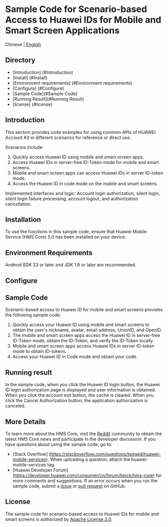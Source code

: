 # Sample Code for Scenario-based Access to Huawei IDs for Mobile and Smart Screen Applications

Chinese | [English](https://github.com/HMS-Core/huawei-account-demo/blob/android_code_scenarios/README.md)

## Directory

* [Introduction] (#Introduction)
* [Install] (#Install)
* [Environment requirements] (#Environment requirements)
* [Configure] (#Configure)
* [Sample Code](#Sample Code)
* [Running Result](#Running Result)
* [license] (#license)

## Introduction

This section provides code examples for using common APIs of HUAWEI Account Kit in different scenarios for reference or direct use.

Scenarios include:

1. Quickly access Huawei ID using mobile and smart screen apps.
2. Access Huawei IDs in server-free ID-Token mode for mobile and smart screens.
3. Mobile and smart screen apps can access Huawei IDs in server ID-token mode.
4. Access the Huawei ID in code mode on the mobile and smart screens.

Implemented interfaces and logic:
Account login authorization, silent login, silent login failure processing, account logout, and authorization cancellation.

## Installation

To use the functions in this sample code, ensure that Huawei Mobile Service (HMS Core) 5.0 has been installed on your device.

## Environment Requirements

Android SDK 23 or later and JDK 1.8 or later are recommended.

## Configure

## Sample Code

Scenario-based access to Huawei ID for mobile and smart screens provides the following sample code:

1. Quickly access your Huawei ID using mobile and smart screens to obtain the user's nickname, avatar, email address, UnionID, and OpenID.
2. The mobile and smart screen apps access the Huawei ID in server-free ID-Token mode, obtain the ID-Token, and verify the ID-Token locally.
3. Mobile and smart screen apps access Huawei IDs in server ID-token mode to obtain ID-tokens.
4. Access your Huawei ID in Code mode and obtain your code.

## Running result

In the sample code, when you click the Huawei ID login button, the Huawei ID login authorization page is displayed and user information is obtained. When you click the account exit button, the cache is cleared. When you click the Cancel Authorization button, the application authorization is canceled.

## More Details

To learn more about the HMS Core, visit the [Reddit](https://www.reddit.com/r/HuaweiDevelopers/) community to obtain the latest HMS Core news and participate in the developer discussion.
If you have questions about using the sample code, go to:

* [Stack Overflow] (https://stackoverflow.com/questions/tagged/huawei-mobile-services). When uploading a question, attach the huawei-mobile-services tag.
* [Huawei Developer Forum] (https://developer.huawei.com/consumer/cn/forum/block/hms-core) for more comments and suggestions.
  If an error occurs when you run the sample code, submit a [issue](https://github.com/HMS-Core/huawei-account-demo/issues) or [pull request](https://github.com/HMS-Core/huawei-account-demo/pulls) on GitHub.

## License

The sample code for scenario-based access to Huawei IDs for mobile and smart screens is authorized by [Apache License 2.0](http://www.apache.org/licenses/LICENSE-2.0).
